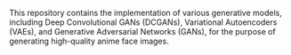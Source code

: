 This repository contains the implementation of various generative models, including Deep Convolutional GANs (DCGANs), Variational Autoencoders (VAEs), and Generative Adversarial Networks (GANs), for the purpose of generating high-quality anime face images.
